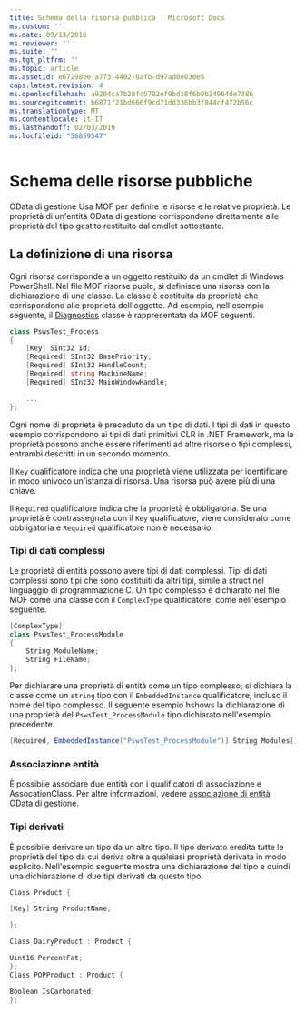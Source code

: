 ```yaml
---
title: Schema della risorsa pubblica | Microsoft Docs
ms.custom: ''
ms.date: 09/13/2016
ms.reviewer: ''
ms.suite: ''
ms.tgt_pltfrm: ''
ms.topic: article
ms.assetid: e67298ee-a773-4402-8afb-d97ad0e030e5
caps.latest.revision: 4
ms.openlocfilehash: a9204ca7b28fc5792ef9bd18f6b0b24964de7386
ms.sourcegitcommit: b6871f21bd666f9cd71dd336bb3f844cf472b56c
ms.translationtype: MT
ms.contentlocale: it-IT
ms.lasthandoff: 02/03/2019
ms.locfileid: "56859547"
---
```

# <a name="public-resource-schema"></a>Schema delle risorse pubbliche

OData di gestione Usa MOF per definire le risorse e le relative proprietà. Le proprietà di un'entità OData di gestione corrispondono direttamente alle proprietà del tipo gestito restituito dal cmdlet sottostante.

## <a name="defining-a-resource"></a>La definizione di una risorsa

Ogni risorsa corrisponde a un oggetto restituito da un cmdlet di Windows PowerShell. Nel file MOF risorse publc, si definisce una risorsa con la dichiarazione di una classe. La classe è costituita da proprietà che corrispondono alle proprietà dell'oggetto. Ad esempio, nell'esempio seguente, il [Diagnostics](/dotnet/api/System.Diagnostics.Process) classe è rappresentata da MOF seguenti.

```csharp
class PswsTest_Process
{
    [Key] SInt32 Id;
    [Required] SInt32 BasePriority;
    [Required] SInt32 HandleCount;
    [Required] string MachineName;
    [Required] SInt32 MainWindowHandle;

    ...
};
```

Ogni nome di proprietà è preceduto da un tipo di dati. I tipi di dati in questo esempio corrispondono ai tipi di dati primitivi CLR in .NET Framework, ma le proprietà possono anche essere riferimenti ad altre risorse o tipi complessi, entrambi descritti in un secondo momento.

Il `Key` qualificatore indica che una proprietà viene utilizzata per identificare in modo univoco un'istanza di risorsa. Una risorsa può avere più di una chiave.

Il `Required` qualificatore indica che la proprietà è obbligatoria. Se una proprietà è contrassegnata con il `Key` qualificatore, viene considerato come obbligatoria e `Required` qualificatore non è necessario.

### <a name="complex-data-types"></a>Tipi di dati complessi

Le proprietà di entità possono avere tipi di dati complessi. Tipi di dati complessi sono tipi che sono costituiti da altri tipi, simile a struct nel linguaggio di programmazione C. Un tipo complesso è dichiarato nel file MOF come una classe con il `ComplexType` qualificatore, come nell'esempio seguente.

```csharp
[ComplexType]
class PswsTest_ProcessModule
{
    String ModuleName;
    String FileName;
};
```

Per dichiarare una proprietà di entità come un tipo complesso, si dichiara la classe come un `string` tipo con il `EmbeddedInstance` qualificatore, incluso il nome del tipo complesso. Il seguente esempio hshows la dichiarazione di una proprietà del `PswsTest_ProcessModule` tipo dichiarato nell'esempio precedente.

```csharp
[Required, EmbeddedInstance("PswsTest_ProcessModule")] String Modules[];
```

### <a name="associating-entities"></a>Associazione entità

È possibile associare due entità con i qualificatori di associazione e AssocationClass. Per altre informazioni, vedere [associazione di entità OData di gestione](./associating-management-odata-entities.md).

### <a name="derived-types"></a>Tipi derivati

È possibile derivare un tipo da un altro tipo. Il tipo derivato eredita tutte le proprietà del tipo da cui deriva oltre a qualsiasi proprietà derivata in modo esplicito. Nell'esempio seguente mostra una dichiarazione del tipo e quindi una dichiarazione di due tipi derivati da questo tipo.

```csharp
Class Product {

[Key] String ProductName;

};

Class DairyProduct : Product {

Uint16 PercentFat;
};
Class POPProduct : Product {

Boolean IsCarbonated;
};

```